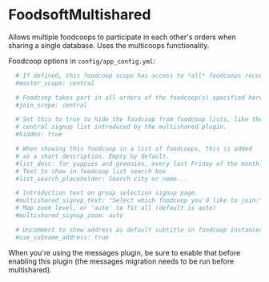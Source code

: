 FoodsoftMultishared
===================

Allows multiple foodcoops to participate in each other's orders when sharing a
single database. Uses the multicoops functionality.

Foodcoop options in `config/app_config.yml`:
```yaml
  # If defined, this foodcoop scope has access to *all* foodcoops records.
  #master_scope: central

  # Foodcoop takes part in all orders of the foodcoop(s) specified here.
  #join_scope: central

  # Set this to true to hide the foodcoop from foodcoop lists, like the
  # central signup list introduced by the multishared plugin.
  #hidden: true

  # When showing this foodcoop in a list of foodcoops, this is added
  # as a short description. Empty by default.
  #list_desc: for yuppies and greenies, every last Friday of the month
  # Text to show in foodcoop list search box
  #list_search_placeholder: Search city or name...

  # Introduction text on group selection signup page.
  #multishared_signup_text: "Select which foodcoop you'd like to join:"
  # Map zoom level, or 'auto' to fit all (default is auto)
  #multishared_signup_zoom: auto

  # Uncomment to show address as default subtitle in foodcoop instances.
  #use_subname_address: true
```

When you're using the messages plugin, be sure to enable that before enabling
this plugin (the messages migration needs to be run before multishared).

